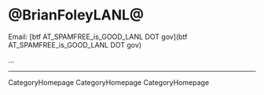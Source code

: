 
# @BrianFoleyLANL@
Email: [btf AT_SPAMFREE_is_GOOD_LANL DOT gov](btf AT_SPAMFREE_is_GOOD_LANL DOT gov)

...

---
CategoryHomepage CategoryHomepage CategoryHomepage
